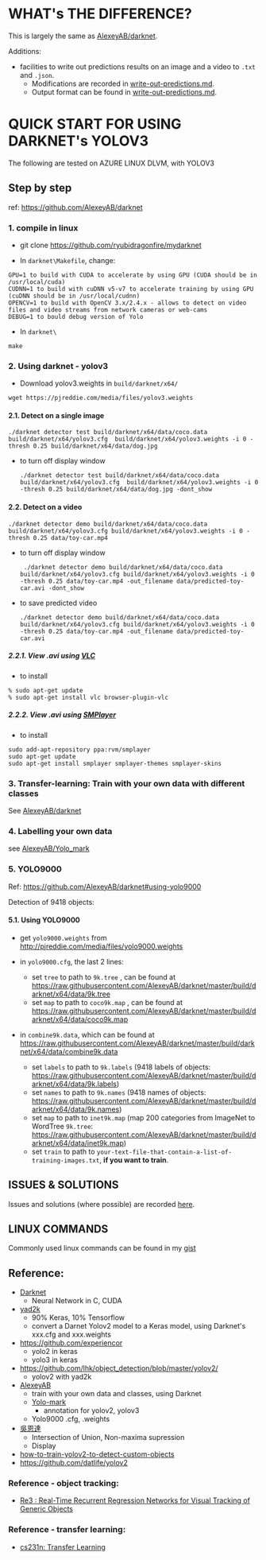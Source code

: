 # WHAT's THE DIFFERENCE?
This is largely the same as [AlexeyAB/darknet](https://github.com/AlexeyAB/darknet).

Additions: 
- facilities to write out predictions results on an image and a video to `.txt` and `.json`. 
    - Modifications are recorded in [write-out-predictions.md](https://github.com/ryubidragonfire/mydarknet/blob/master/write-out-predictions.md).
    - Output format can be found in [write-out-predictions.md](https://github.com/ryubidragonfire/mydarknet/blob/master/write-out-predictions.md).

# QUICK START FOR USING DARKNET's YOLOV3
The following are tested on AZURE LINUX DLVM, with YOLOV3

## Step by step

ref: https://github.com/AlexeyAB/darknet

### 1. compile in linux
- git clone https://github.com/ryubidragonfire/mydarknet

- In `darknet\Makefile`, change:

```
GPU=1 to build with CUDA to accelerate by using GPU (CUDA should be in /usr/local/cuda)
CUDNN=1 to build with cuDNN v5-v7 to accelerate training by using GPU (cuDNN should be in /usr/local/cudnn)
OPENCV=1 to build with OpenCV 3.x/2.4.x - allows to detect on video files and video streams from network cameras or web-cams
DEBUG=1 to bould debug version of Yolo
```

- In `darknet\`
```
make
```

### 2. Using darknet - yolov3
- Download yolov3.weights in `build/darknet/x64/` 

`wget https://pjreddie.com/media/files/yolov3.weights`

#### 2.1. Detect on a single image

`./darknet detector test build/darknet/x64/data/coco.data build/darknet/x64/yolov3.cfg  build/darknet/x64/yolov3.weights -i 0 -thresh 0.25 build/darknet/x64/data/dog.jpg`

- to turn off display window
  
  `./darknet detector test build/darknet/x64/data/coco.data build/darknet/x64/yolov3.cfg  build/darknet/x64/yolov3.weights -i 0 -thresh 0.25 build/darknet/x64/data/dog.jpg -dont_show`

#### 2.2. Detect on a video

`./darknet detector demo build/darknet/x64/data/coco.data build/darknet/x64/yolov3.cfg build/darknet/x64/yolov3.weights -i 0 -thresh 0.25 data/toy-car.mp4`

- to turn off display window
  
  ` ./darknet detector demo build/darknet/x64/data/coco.data build/darknet/x64/yolov3.cfg build/darknet/x64/yolov3.weights -i 0 -thresh 0.25 data/toy-car.mp4 -out_filename data/predicted-toy-car.avi -dont_show`

- to save predicted video
  
  `./darknet detector demo build/darknet/x64/data/coco.data build/darknet/x64/yolov3.cfg build/darknet/x64/yolov3.weights -i 0 -thresh 0.25 data/toy-car.mp4 -out_filename data/predicted-toy-car.avi`
  
##### 2.2.1. View .avi using [VLC](https://www.videolan.org/vlc/download-ubuntu.html)
- to install

```
% sudo apt-get update
% sudo apt-get install vlc browser-plugin-vlc
```
##### 2.2.2. View .avi using [SMPlayer](https://www.smplayer.info/en/downloads)
- to install

```
sudo add-apt-repository ppa:rvm/smplayer 
sudo apt-get update 
sudo apt-get install smplayer smplayer-themes smplayer-skins 
```
### 3. Transfer-learning: Train with your own data with different classes
See [AlexeyAB/darknet](https://github.com/AlexeyAB/darknet#how-to-train-to-detect-your-custom-objects)

### 4. Labelling your own data
see [AlexeyAB/Yolo_mark](https://github.com/AlexeyAB/Yolo_mark)

### 5. YOLO9000
Ref: https://github.com/AlexeyAB/darknet#using-yolo9000

Detection of 9418 objects:

#### 5.1. Using YOLO9000

- get `yolo9000.weights` from http://pjreddie.com/media/files/yolo9000.weights

- in `yolo9000.cfg`, the last 2 lines:
    - set `tree` to path to `9k.tree` , can be found at https://raw.githubusercontent.com/AlexeyAB/darknet/master/build/darknet/x64/data/9k.tree
    - set `map` to path to `coco9k.map` , can be found at https://raw.githubusercontent.com/AlexeyAB/darknet/master/build/darknet/x64/data/coco9k.map

- in `combine9k.data`, which can be found at https://raw.githubusercontent.com/AlexeyAB/darknet/master/build/darknet/x64/data/combine9k.data
    - set `labels` to path to `9k.labels` (9418 labels of objects: https://raw.githubusercontent.com/AlexeyAB/darknet/master/build/darknet/x64/data/9k.labels)
    - set `names` to path to `9k.names` (9418 names of objects: https://raw.githubusercontent.com/AlexeyAB/darknet/master/build/darknet/x64/data/9k.names)
    - set `map` to path to `inet9k.map` (map 200 categories from ImageNet to WordTree `9k.tree`: https://raw.githubusercontent.com/AlexeyAB/darknet/master/build/darknet/x64/data/inet9k.map)
    - set `train` to path to `your-text-file-that-contain-a-list-of-training-images.txt`, **if you want to train**.

## ISSUES & SOLUTIONS
Issues and solutions (where possible) are recorded [here](https://gist.github.com/ryubidragonfire/a70bc052af897179cb3670aa320e3d30).

## LINUX COMMANDS
Commonly used linux commands can be found in my [gist](https://gist.github.com/ryubidragonfire/4cab2ac5731c96fcbdfd333bc758588e)

## Reference:
- [Darknet](https://github.com/pjreddie/darknet/)
  - Neural Network in C, CUDA
- [yad2k](https://github.com/allanzelener/YAD2K)
  - 90% Keras, 10% Tensorflow
  - convert a Darnet Yolov2 model to a Keras model, using Darknet's xxx.cfg and xxx.weights
- https://github.com/experiencor
  - yolo2 in keras
  - yolo3 in keras
- https://github.com/lhk/object_detection/blob/master/yolov2/
  - yolov2 with yad2k
- [AlexeyAB](https://github.com/AlexeyAB/darknet)
  - train with your own data and classes, using Darknet
  - [Yolo-mark](https://github.com/AlexeyAB/Yolo_mark)
    - annotation for yolov2, yolov3  
  - Yolo9000 .cfg, .weights
- [吳恩達](https://github.com/enggen/Deep-Learning-Coursera/tree/master/Convolutional%20Neural%20Networks/Week3/Car%20detection%20for%20Autonomous%20Driving)
  - Intersection of Union, Non-maxima supression
  - Display
- [how-to-train-yolov2-to-detect-custom-objects](https://timebutt.github.io/static/how-to-train-yolov2-to-detect-custom-objects/) 
- https://github.com/datlife/yolov2

### Reference - object tracking:
- [Re3
: Real-Time Recurrent Regression Networks for
Visual Tracking of Generic Objects](https://arxiv.org/pdf/1705.06368.pdf)
 
### Reference - transfer learning:
- [cs231n: Transfer Learning](http://cs231n.github.io/transfer-learning/) 
